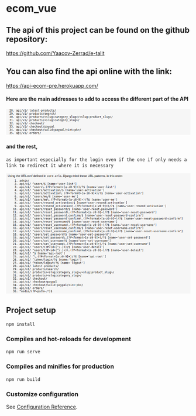 # ecom_vue

## The api of this project can be found on the github repository:
  https://github.com/Yaacov-Zerrad/e-talit

## You can also find the api online with the link:
  https://api-ecom-pre.herokuapp.com/
  
#### Here are the main addresses to add to access the different part of the API

 ![Screenshot](screen3.png) 
 
#### and the rest, 
	as important especially for the login even if the one if only needs a link to redirect it where it is necessary
 ![Screenshot](screen1.png) 
 
 
## Project setup
```
npm install
```

### Compiles and hot-reloads for development
```
npm run serve
```

### Compiles and minifies for production
```
npm run build
```

### Customize configuration
See [Configuration Reference](https://cli.vuejs.org/config/).
